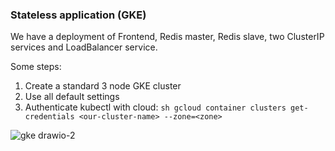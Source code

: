 ### Stateless application (GKE)
We have a deployment of Frontend, Redis master, Redis slave, two ClusterIP services and LoadBalancer service.

Some steps:
1. Create a standard 3 node GKE cluster
2. Use all default settings
3. Authenticate kubectl with cloud:
```sh gcloud container clusters get-credentials <our-cluster-name> --zone=<zone> ```


![gke drawio-2](https://user-images.githubusercontent.com/20015341/140773908-684ba5a7-deab-40c5-b628-95afc3a1bb07.png)
